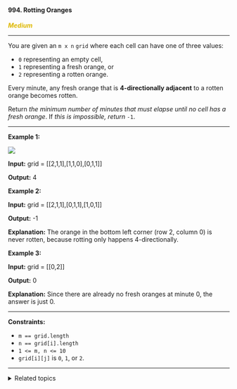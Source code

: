 #### 994. Rotting Oranges

<span style="color:#deb800">***Medium***</span>
___

You are given an `m x n` `grid` where each cell can have one of three values:

*   `0` representing an empty cell,
*   `1` representing a fresh orange, or
*   `2` representing a rotten orange.

Every minute, any fresh orange that is **4-directionally adjacent** to a rotten orange becomes rotten.

Return _the minimum number of minutes that must elapse until no cell has a fresh orange_. If _this is impossible, return_ `-1`.
___

**Example 1:**

![](https://assets.leetcode.com/uploads/2019/02/16/oranges.png)

**Input:** grid = [[2,1,1],[1,1,0],[0,1,1]]

**Output:** 4

**Example 2:**

**Input:** grid = [[2,1,1],[0,1,1],[1,0,1]]

**Output:** -1

**Explanation:** The orange in the bottom left corner (row 2, column 0) is never rotten, because rotting only happens 4-directionally.

**Example 3:**

**Input:** grid = [[0,2]]

**Output:** 0

**Explanation:** Since there are already no fresh oranges at minute 0, the answer is just 0.
___

**Constraints:**

*   `m == grid.length`
*   `n == grid[i].length`
*   `1 <= m, n <= 10`
*   `grid[i][j]` is `0`, `1`, or `2`.
___

<details><summary>Related topics</summary>

[#Array](https://leetcode.com/tag/array/)
[#Breadth-First Search](https://leetcode.com/tag/breadth-first-search/)
[#Matrix](https://leetcode.com/tag/matrix/)

</details>